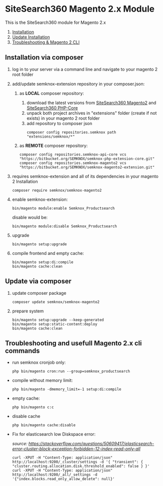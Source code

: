 # SiteSearch360 Magento 2.x Module

This is the SiteSearch360 module for Magento 2.x

1. [Installation](#installation-via-composer)
2. [Update Installation](#update-via-composer)
3. [Troubleshooting & Magento 2 CLI](#troubleshooting-and-usefull-magento-2-cli-commands)


## Installation via composer

1.  log in to your server via a command line and navigate to your magento 2 root folder

2. add/update semknox-extension repository in your composer.json:
    1.  as **LOCAL** composer repository:
        1.  download the latest versions from [SiteSearch360 Magento2](https://bitbucket.org/SEMKNOX/semknox-magento2-extension) and [SiteSearch360 PHP-Core](https://bitbucket.org/SEMKNOX/semknox-php-extension-core)
        2.  unpack both project archives in "extensions" folder (create if not exists) in your magento 2 root folder
        3.  add repository to composer json
            ~~~shell
            composer config repositories.semknox path "extensions/semknox/*"
            ~~~

    2.  as **REMOTE** composer repository:
        ~~~shell
        composer config repositories.semknox-api-core vcs "https://bitbucket.org/SEMKNOX/semknox-php-extension-core.git"
        composer config repositories.semknox-magento2 vcs "https://bitbucket.org/SEMKNOX/semknox-magento2-extension.git"
        ~~~
        
3.  requires semknox-extension and all of its dependencies in your magento 2 Installation
    ~~~shell
    composer require semknox/semknox-magento2
    ~~~

4.  enable semknox-extension:
    ~~~shell
    bin/magento module:enable Semknox_Productsearch
    ~~~

    disable would be:
    ~~~shell
    bin/magento module:disable Semknox_Productsearch
    ~~~

5.  upgrade
    ~~~shell
    bin/magento setup:upgrade
    ~~~

6.  compile frontend and empty cache:
    ~~~shell
    bin/magento setup:di:compile
    bin/magento cache:clean
    ~~~



## Update via composer

1.  update composer package
    ~~~shell
    composer update semknox/semknox-magento2
    ~~~

2.  prepare system
    ~~~shell
    bin/magento setup:upgrade --keep-generated
    bin/magento setup:static-content:deploy
    bin/magento cache:clean
    ~~~


## Troubleshooting and usefull Magento 2.x cli commands

*  run semknox cronjob only:
    ~~~shell
    php bin/magento cron:run --group=semknox_productsearch
    ~~~

*  compile without memory limit:
    ~~~shell
    php bin/magento -dmemory_limit=-1 setup:di:compile
    ~~~

*  empty cache:
    ~~~shell
    php bin/magento c:c
    ~~~

*  disable cache
    ~~~shell
    php bin/magento cache:disable
    ~~~

*  Fix for elasticsearch low Diskspace error:

    *source: https://stackoverflow.com/questions/50609417/elasticsearch-error-cluster-block-exception-forbidden-12-index-read-only-all*
    ~~~shell
    curl -XPUT -H "Content-Type: application/json" http://localhost:9200/_cluster/settings -d '{ "transient": { "cluster.routing.allocation.disk.threshold_enabled": false } }'
    curl -XPUT -H "Content-Type: application/json" http://localhost:9200/_all/_settings -d '{"index.blocks.read_only_allow_delete": null}'
    ~~~
